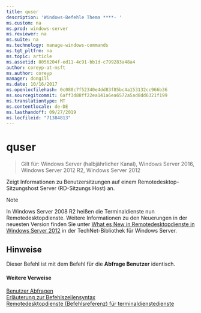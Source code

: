 ```yaml
---
title: quser
description: 'Windows-Befehle Thema ****- '
ms.custom: na
ms.prod: windows-server
ms.reviewer: na
ms.suite: na
ms.technology: manage-windows-commands
ms.tgt_pltfrm: na
ms.topic: article
ms.assetid: 8056204f-ed11-4c91-bb1d-c799283a48a4
author: coreyp-at-msft
ms.author: coreyp
manager: dongill
ms.date: 10/16/2017
ms.openlocfilehash: 0c088c7f52340e4dd83f85bc4a153132cc966b36
ms.sourcegitcommit: 6aff3d88ff22ea141a6ea6572a5ad8dd6321f199
ms.translationtype: MT
ms.contentlocale: de-DE
ms.lasthandoff: 09/27/2019
ms.locfileid: "71384813"
---
```

# <a name="quser"></a>quser

>Gilt für: Windows Server (halbjährlicher Kanal), Windows Server 2016, Windows Server 2012 R2, Windows Server 2012

Zeigt Informationen zu Benutzersitzungen auf einem Remotedesktop-Sitzungshost Server (RD-Sitzungs Host) an.  

> [!NOTE]  
> In Windows Server 2008 R2 heißen die Terminaldienste nun Remotedesktopdienste. Weitere Informationen zu den Neuerungen in der neuesten Version finden Sie unter [What es New in Remotedesktopdienste in Windows Server 2012](https://technet.microsoft.com/library/hh831527) in der TechNet-Bibliothek für Windows Server.  

## <a name="remarks"></a>Hinweise  
Dieser Befehl ist mit dem Befehl für die **Abfrage Benutzer** identisch.  

#### <a name="additional-references"></a>Weitere Verweise  
[Benutzer Abfragen](query-user.md)  
[Erläuterung zur Befehlszeilensyntax](command-line-syntax-key.md)  
[Remotedesktopdienste &#40;Befehlsreferenz&#41; für terminaldienstedienste](remote-desktop-services-terminal-services-command-reference.md)  
